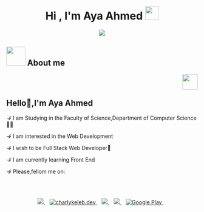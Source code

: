 <h1 align="center">Hi , I'm Aya Ahmed <img src="https://media.giphy.com/media/hvRJCLFzcasrR4ia7z/giphy.gif" width="35"></h1>
<p align="center">
  <a href="https://github.com/DenverCoder1/readme-typing-svg"><img src="https://readme-typing-svg.herokuapp.com?lines=Front+End+Developer;Front-End+Developer&center=true&width=500&height=50"></a>
<!-- </p>
<br>
<p align="center"> 
	<img src="https://komarev.com/ghpvc/?username=amirbayat0&label=Profile%20views&color=0e75b6&style=plastic" alt="amirbayat0" /> 
</p> -->

## <img src = "https://user-images.githubusercontent.com/63050133/156777293-72a6e681-2582-4a9d-ad92-09d1181d47c7.gif" width = 50px>  About me

<img align="right" src="https://visme.co/blog/wp-content/uploads/2020/02/header-1200.gif" width ="40px"/>

<br><br>
<h2>Hello👋,I'm Aya Ahmed</h2> 
<p>↛ I am Studying in the Faculty of Science,Department of Computer Science👩‍💻</p>
<p>↛ I am interested in the Web Development</p>
<p>↛ I wish to be Full Stack Web Developer💞</p>
<p>↛ I am currently learning Front End</p>
<p>↛ Please,fellom me on:</p>

<br><br>

<p align='center'>
<a href="https://twitter.com/ayia2_a7med">
  <img src="https://img.shields.io/badge/twitter-%231DA1F2.svg?&style=for-the-badge&logo=twitter&logoColor=white" />
</a>&nbsp;&nbsp;
<a href="https://www.instagram.com/ayia2_a7med/" target="blank">
  <img src="https://img.shields.io/badge/Instagram%20-%23E4405F.svg?&style=for-the-badge&logo=Instagram&logoColor=white" alt="charlykeleb.dev"/>
</a>&nbsp;&nbsp; 
<a href="mailto:ayia2a7med@gmail.com">
  <img src="https://img.shields.io/badge/email me-%23D14836.svg?&style=for-the-badge&logo=gmail&logoColor=white" />
</a>&nbsp;&nbsp;
 <a href="https://www.linkedin.com/in/aya-ahmed8/">
  <img src="https://img.shields.io/badge/linkedin-%230077B5.svg?&style=for-the-badge&logo=linkedin&logoColor=white" />
</a>&nbsp;&nbsp;
 <a href="https://web.facebook.com/aya.eldagag.58/" target="_blank">
 <img alt="Google Play" src="https://img.shields.io/badge/Facebook-4267B2.svg?style=for-the-badge&logo=facebook&logoColor=white" />
</a>&nbsp;&nbsp;

